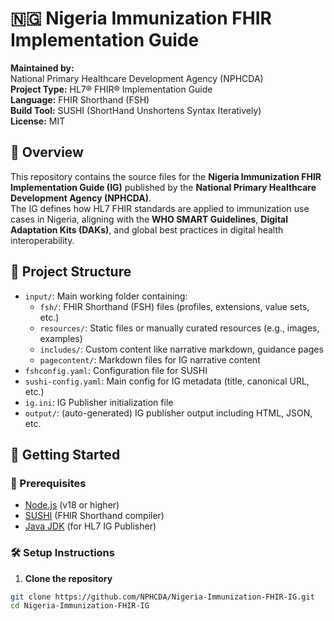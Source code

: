 # 🇳🇬 Nigeria Immunization FHIR Implementation Guide

**Maintained by:**  
National Primary Healthcare Development Agency (NPHCDA)  
**Project Type:** HL7® FHIR® Implementation Guide  
**Language:** FHIR Shorthand (FSH)  
**Build Tool:** SUSHI (ShortHand Unshortens Syntax Iteratively)  
**License:** MIT

## 🧭 Overview

This repository contains the source files for the **Nigeria Immunization FHIR Implementation Guide (IG)** published by the **National Primary Healthcare Development Agency (NPHCDA)**.  
The IG defines how HL7 FHIR standards are applied to immunization use cases in Nigeria, aligning with the **WHO SMART Guidelines**, **Digital Adaptation Kits (DAKs)**, and global best practices in digital health interoperability.

## 🧱 Project Structure

- `input/`: Main working folder containing:
  - `fsh/`: FHIR Shorthand (FSH) files (profiles, extensions, value sets, etc.)
  - `resources/`: Static files or manually curated resources (e.g., images, examples)
  - `includes/`: Custom content like narrative markdown, guidance pages
  - `pagecontent/`: Markdown files for IG narrative content
- `fshconfig.yaml`: Configuration file for SUSHI
- `sushi-config.yaml`: Main config for IG metadata (title, canonical URL, etc.)
- `ig.ini`: IG Publisher initialization file
- `output/`: (auto-generated) IG publisher output including HTML, JSON, etc.

## 🚀 Getting Started

### 🧰 Prerequisites

- [Node.js](https://nodejs.org/) (v18 or higher)
- [SUSHI](https://fshschool.org/docs/sushi/) (FHIR Shorthand compiler)
- [Java JDK](https://adoptopenjdk.net/) (for HL7 IG Publisher)

### 🛠️ Setup Instructions

1. **Clone the repository**

```bash
git clone https://github.com/NPHCDA/Nigeria-Immunization-FHIR-IG.git
cd Nigeria-Immunization-FHIR-IG

